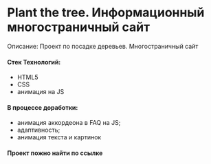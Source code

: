 # Plant the tree. Информационный многостраничный сайт

Описание: Проект по посадке деревьев. Многостраничный сайт

#### Стек Технологий: 
+ HTML5
+ CSS
+ анимация на JS

#### В процессе доработки:
 + анимация аккордеона в FAQ на JS;
 + адаптивность;
 + анимация текста и картинок

#### Проект пожно найти по ссылке

